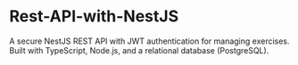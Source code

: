 # Rest-API-with-NestJS
A secure NestJS REST API with JWT authentication for managing exercises. Built with TypeScript, Node.js, and a relational database (PostgreSQL). 
